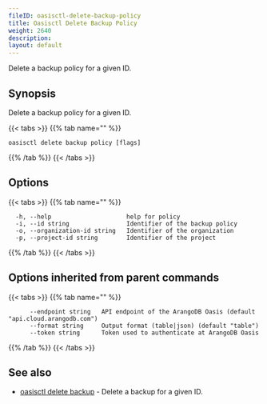 ```yaml
---
fileID: oasisctl-delete-backup-policy
title: Oasisctl Delete Backup Policy
weight: 2640
description: 
layout: default
---
```

Delete a backup policy for a given ID.

## Synopsis

Delete a backup policy for a given ID.

{{< tabs >}}
{{% tab name="" %}}
```
oasisctl delete backup policy [flags]
```
{{% /tab %}}
{{< /tabs >}}

## Options

{{< tabs >}}
{{% tab name="" %}}
```
  -h, --help                     help for policy
  -i, --id string                Identifier of the backup policy
  -o, --organization-id string   Identifier of the organization
  -p, --project-id string        Identifier of the project
```
{{% /tab %}}
{{< /tabs >}}

## Options inherited from parent commands

{{< tabs >}}
{{% tab name="" %}}
```
      --endpoint string   API endpoint of the ArangoDB Oasis (default "api.cloud.arangodb.com")
      --format string     Output format (table|json) (default "table")
      --token string      Token used to authenticate at ArangoDB Oasis
```
{{% /tab %}}
{{< /tabs >}}

## See also

* [oasisctl delete backup](oasisctl-delete-backup)	 - Delete a backup for a given ID.

